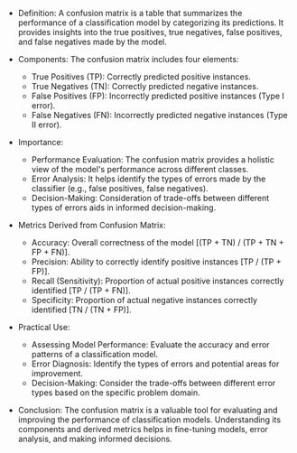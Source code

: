 - Definition: A confusion matrix is a table that summarizes the performance of a classification model by categorizing its predictions. It provides insights into the true positives, true negatives, false positives, and false negatives made by the model.
    
- Components: The confusion matrix includes four elements:
    
    - True Positives (TP): Correctly predicted positive instances.
    - True Negatives (TN): Correctly predicted negative instances.
    - False Positives (FP): Incorrectly predicted positive instances (Type I error).
    - False Negatives (FN): Incorrectly predicted negative instances (Type II error).
- Importance:
    
    - Performance Evaluation: The confusion matrix provides a holistic view of the model's performance across different classes.
    - Error Analysis: It helps identify the types of errors made by the classifier (e.g., false positives, false negatives).
    - Decision-Making: Consideration of trade-offs between different types of errors aids in informed decision-making.
- Metrics Derived from Confusion Matrix:
    
    - Accuracy: Overall correctness of the model [(TP + TN) / (TP + TN + FP + FN)].
    - Precision: Ability to correctly identify positive instances [TP / (TP + FP)].
    - Recall (Sensitivity): Proportion of actual positive instances correctly identified [TP / (TP + FN)].
    - Specificity: Proportion of actual negative instances correctly identified [TN / (TN + FP)].
- Practical Use:
    
    - Assessing Model Performance: Evaluate the accuracy and error patterns of a classification model.
    - Error Diagnosis: Identify the types of errors and potential areas for improvement.
    - Decision-Making: Consider the trade-offs between different error types based on the specific problem domain.
- Conclusion: The confusion matrix is a valuable tool for evaluating and improving the performance of classification models. Understanding its components and derived metrics helps in fine-tuning models, error analysis, and making informed decisions.